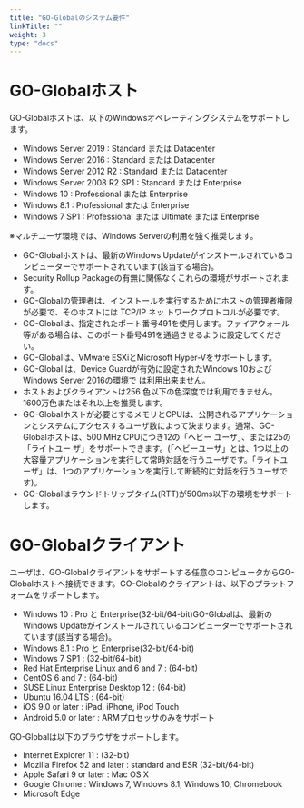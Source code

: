 ```yaml
---
title: "GO-Globalのシステム要件"
linkTitle: ""
weight: 3
type: "docs"
---
```

# GO-Globalホスト

GO-Globalホストは、以下のWindowsオペレーティングシステムをサポートします。

* Windows Server 2019 : Standard または Datacenter
* Windows Server 2016 : Standard または Datacenter
* Windows Server 2012 R2 : Standard または Datacenter
* Windows Server 2008 R2 SP1 : Standard または Enterprise
* Windows 10 : Professional または Enterprise
* Windows 8.1 : Professional または Enterprise
* Windows 7 SP1 : Professional または Ultimate または Enterprise

※マルチユーザ環境では、Windows Serverの利用を強く推奨します。

* GO-Globalホストは、最新のWindows Updateがインストールされているコンピューターでサポートされています(該当する場合)。
* Security Rollup Packageの有無に関係なくこれらの環境がサポートされます。
* GO-Globalの管理者は、インストールを実行するためにホストの管理者権限が必要で、そのホストには TCP/IP ネッ トワークプロトコルが必要です。
* GO-Globalは、指定されたポート番号491を使用します。ファイアウォール等がある場合は、このポート番号491を通過させるように設定してください。
* GO-Globalは、VMware ESXiとMicrosoft Hyper-Vをサポートします。
* GO-Global は、Device Guardが有効に設定されたWindows 10およびWindows Server 2016の環境で は利用出来ません。
* ホストおよびクライアントは256 色以下の色深度では利用できません。1600万色またはそれ以上を推奨します。
* GO-Globalホストが必要とするメモリとCPUは、公開されるアプリケーションとシステムにアクセスするユーザ数によって決まります。通常、GO-Globalホストは、500 MHz CPUにつき12の「ヘビー ユーザ」、または25の「ライトユー ザ」をサポートできます。(「ヘビーユーザ」とは、1つ以上の大容量アプリケーションを実行して常時対話を行うユーザです。「ライトユーザ」は、1つのアプリケーションを実行して断続的に対話を行うユーザです)。
* GO-Globalはラウンドトリップタイム(RTT)が500ms以下の環境をサポートします。

# GO-Globalクライアント

ユーザは、GO-Globalクライアントをサポートする任意のコンピュータからGO-Globalホストへ接続できます。GO-Globalのクライアントは、以下のプラットフォームをサポートします。

* Windows 10 : Pro と Enterprise(32-bit/64-bit)GO-Globalは、最新のWindows Updateがインストールされているコンピューターでサポートされています(該当する場合)。
* Windows 8.1 : Pro と Enterprise(32-bit/64-bit)
* Windows 7 SP1 : (32-bit/64-bit)
* Red Hat Enterprise Linux and 6 and 7 : (64-bit)
* CentOS 6 and 7 : (64-bit)
* SUSE Linux Enterprise Desktop 12 : (64-bit)
* Ubuntu 16.04 LTS : (64-bit)
* iOS 9.0 or later : iPad, iPhone, iPod Touch
* Android 5.0 or later : ARMプロセッサのみをサポート

GO-Globalは以下のブラウザをサポートします。

* Internet Explorer 11 : (32-bit)
* Mozilla Firefox 52 and later : standard and ESR (32-bit/64-bit)
* Apple Safari 9 or later : Mac OS X
* Google Chrome : Windows 7, Windows 8.1, Windows 10, Chromebook
* Microsoft Edge
